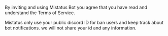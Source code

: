 By inviting and using Mistatus Bot you agree that you have read and understand the Terms of Service.

Mistatus only use your public discord ID for ban users and keep track about bot notifications. we will not share your id and any information.

